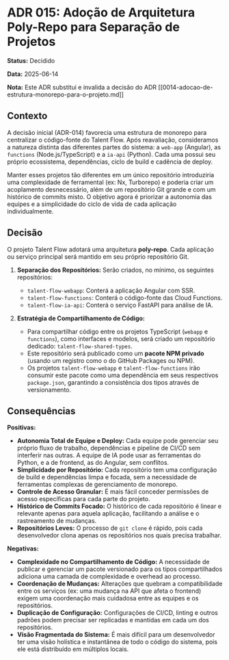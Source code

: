 # ADR 015: Adoção de Arquitetura Poly-Repo para Separação de Projetos

**Status:** Decidido

**Data:** 2025-06-14

**Nota:** Este ADR substitui e invalida a decisão do ADR [[0014-adocao-de-estrutura-monorepo-para-o-projeto.md]]

## Contexto

A decisão inicial (ADR-014) favorecia uma estrutura de monorepo para centralizar o código-fonte do Talent Flow. Após reavaliação, consideramos a natureza distinta das diferentes partes do sistema: a `web-app` (Angular), as `functions` (Node.js/TypeScript) e a `ia-api` (Python). Cada uma possui seu próprio ecossistema, dependências, ciclo de build e cadência de deploy.

Manter esses projetos tão diferentes em um único repositório introduziria uma complexidade de ferramental (ex: Nx, Turborepo) e poderia criar um acoplamento desnecessário, além de um repositório Git grande e com um histórico de commits misto. O objetivo agora é priorizar a autonomia das equipes e a simplicidade do ciclo de vida de cada aplicação individualmente.

## Decisão

O projeto Talent Flow adotará uma arquitetura **poly-repo**. Cada aplicação ou serviço principal será mantido em seu próprio repositório Git.

1.  **Separação dos Repositórios:** Serão criados, no mínimo, os seguintes repositórios:
    * `talent-flow-webapp`: Conterá a aplicação Angular com SSR.
    * `talent-flow-functions`: Conterá o código-fonte das Cloud Functions.
    * `talent-flow-ia-api`: Conterá o serviço FastAPI para análise de IA.

2.  **Estratégia de Compartilhamento de Código:**
    * Para compartilhar código entre os projetos TypeScript (`webapp` e `functions`), como interfaces e modelos, será criado um repositório dedicado: `talent-flow-shared-types`.
    * Este repositório será publicado como um **pacote NPM privado** (usando um registro como o do GitHub Packages ou NPM).
    * Os projetos `talent-flow-webapp` e `talent-flow-functions` irão consumir este pacote como uma dependência em seus respectivos `package.json`, garantindo a consistência dos tipos através de versionamento.

## Consequências

**Positivas:**
* **Autonomia Total de Equipe e Deploy:** Cada equipe pode gerenciar seu próprio fluxo de trabalho, dependências e pipeline de CI/CD sem interferir nas outras. A equipe de IA pode usar as ferramentas do Python, e a de frontend, as do Angular, sem conflitos.
* **Simplicidade por Repositório:** Cada repositório tem uma configuração de build e dependências limpa e focada, sem a necessidade de ferramentas complexas de gerenciamento de monorepo.
* **Controle de Acesso Granular:** É mais fácil conceder permissões de acesso específicas para cada parte do projeto.
* **Histórico de Commits Focado:** O histórico de cada repositório é linear e relevante apenas para aquela aplicação, facilitando a análise e o rastreamento de mudanças.
* **Repositórios Leves:** O processo de `git clone` é rápido, pois cada desenvolvedor clona apenas os repositórios nos quais precisa trabalhar.

**Negativas:**
* **Complexidade no Compartilhamento de Código:** A necessidade de publicar e gerenciar um pacote versionado para os tipos compartilhados adiciona uma camada de complexidade e overhead ao processo.
* **Coordenação de Mudanças:** Alterações que quebram a compatibilidade entre os serviços (ex: uma mudança na API que afeta o frontend) exigem uma coordenação mais cuidadosa entre as equipes e os repositórios.
* **Duplicação de Configuração:** Configurações de CI/CD, linting e outros padrões podem precisar ser replicadas e mantidas em cada um dos repositórios.
* **Visão Fragmentada do Sistema:** É mais difícil para um desenvolvedor ter uma visão holística e instantânea de todo o código do sistema, pois ele está distribuído em múltiplos locais.
